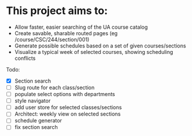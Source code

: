 # This project aims to:

- Allow faster, easier searching of the UA course catalog
- Create savable, sharable routed pages (eg /course/CSC/244/section/001)
- Generate possible schedules based on a set of given courses/sections
- Visualize a typical week of selected courses, showing scheduling conflicts

Todo:

- [x] Section search
- [ ] Slug route for each class/section
- [ ] populate select options with departments
- [ ] style navigator
- [ ] add user store for selected classes/sections
- [ ] Architect: weekly view on selected sections
- [ ] schedule generator
- [ ] fix section search
